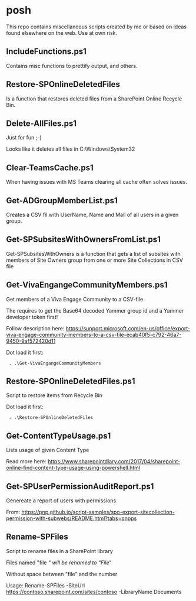 # posh
This repo contains miscellaneous scripts created by me or based on ideas found elsewhere on the web.
Use at own risk.
## IncludeFunctions.ps1
Contains misc functions to prettify output, and others.
## Restore-SPOnlineDeletedFiles
Is a function that restores deleted files from a SharePoint Online Recycle Bin.

## Delete-AllFiles.ps1
Just for fun ;-)

Looks like it deletes all files in C:\Windows\System32

## Clear-TeamsCache.ps1
When having issues with MS Teams clearing all cache often solves issues.

## Get-ADGroupMemberList.ps1
Creates a CSV fil with UserName, Name and Mail of all users in a given group.

## Get-SPSubsitesWithOwnersFromList.ps1
Get-SPSubsitesWithOwners is a function that gets a list of subsites with members of Site Owners group from one or more Site Collections in CSV file

## Get-VivaEngangeCommunityMembers.ps1
Get members of a Viva Engage Community to a CSV-file

The requires to get the Base64 decoded Yammer group id and a Yammer developer token first!

Follow description here:
https://support.microsoft.com/en-us/office/export-viva-engage-community-members-to-a-csv-file-ecab40f5-c792-46a7-9450-9af572420d11

Dot load it first:

` . .\Get-VivaEngangeCommunityMembers`

## Restore-SPOnlineDeletedFiles.ps1
Script to restore items from Recycle Bin

Dot load it first:

` . .\Restore-SPOnlineDeletedFiles`

## Get-ContentTypeUsage.ps1
Lists usage of given Content Type

Read more here: https://www.sharepointdiary.com/2017/04/sharepoint-online-find-content-type-usage-using-powershell.html 

## Get-SPUserPermissionAuditReport.ps1
Genereate a report of users with permissions

From: https://pnp.github.io/script-samples/spo-export-sitecollection-permission-with-subwebs/README.html?tabs=pnpps

## Rename-SPFiles
Script to rename files in a SharePoint library

Files named "file *" will be renamed to "File*"

Without space between "file" and the number

Usage: Rename-SPFiles -SiteUrl https://contoso.sharepoint.com/sites/contoso -LibraryName Documents